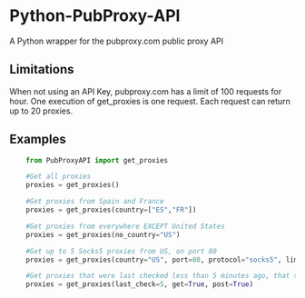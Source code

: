 # Python-PubProxy-API

A Python wrapper for the pubproxy.com public proxy API

## Limitations

When not using an API Key, pubproxy.com has a limit of 100 requests for hour. One execution of get_proxies is one request. Each request can return up to 20 proxies.

## Examples

```python
    from PubProxyAPI import get_proxies

    #Get all proxies
    proxies = get_proxies()

    #Get proxies from Spain and France
    proxies = get_proxies(country=["ES","FR"])

    #Get proxies from everywhere EXCEPT United States
    proxies = get_proxies(no_country="US")

    #Get up to 5 Socks5 proxies from US, on port 80
    proxies = get_proxies(country="US", port=80, protocol="socks5", limit=5)

    #Get proxies that were last checked less than 5 minutes ago, that support GET and POST requests
    proxies = get_proxies(last_check=5, get=True, post=True)
```
